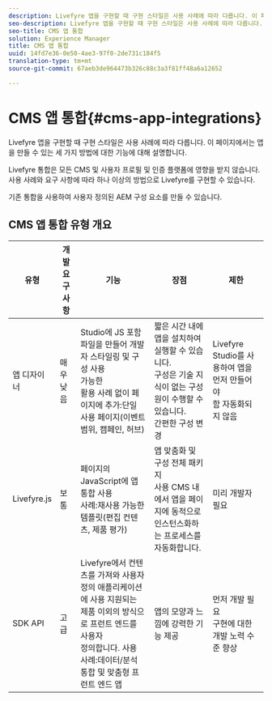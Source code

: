 ```yaml
---
description: Livefyre 앱을 구현할 때 구현 스타일은 사용 사례에 따라 다릅니다. 이 페이지에서는 앱을 만들 수 있는 세 가지 방법에 대한 기능에 대해 설명합니다.
seo-description: Livefyre 앱을 구현할 때 구현 스타일은 사용 사례에 따라 다릅니다. 이 페이지에서는 앱을 만들 수 있는 세 가지 방법에 대한 기능에 대해 설명합니다.
seo-title: CMS 앱 통합
solution: Experience Manager
title: CMS 앱 통합
uuid: 14fd7e36-0e50-4ae3-97f0-2de731c184f5
translation-type: tm+mt
source-git-commit: 67aeb3de964473b326c88c3a3f81ff48a6a12652

---
```



# CMS 앱 통합{#cms-app-integrations}

Livefyre 앱을 구현할 때 구현 스타일은 사용 사례에 따라 다릅니다. 이 페이지에서는 앱을 만들 수 있는 세 가지 방법에 대한 기능에 대해 설명합니다.

Livefyre 통합은 모든 CMS 및 사용자 프로필 및 인증 플랫폼에 영향을 받지 않습니다. 사용 사례와 요구 사항에 따라 하나 이상의 방법으로 Livefyre를 구현할 수 있습니다.

기존 통합을 사용하여 사용자 정의된 AEM 구성 요소를 만들 수 있습니다.

## CMS 앱 통합 유형 개요

| 유형 | 개발 요구 사항 | 기능 | 장점 | 제한 |
|--- |--- |--- |--- |--- |
| 앱 디자이너 | 매우 낮음 | Studio에 JS 포함 파일을 만들어 개발자 스타일링 및 구성 사용 <br>가능한 </br>활용 사례 없이 페이지에 추가:단일 사용 페이지(이벤트 범위, 캠페인, 허브) | 짧은 시간 내에 앱을 설치하여 실행할 수 있습니다. <br>구성은 기술 지식이 없는 구성원이 수행할 수 있습니다. <br>간편한 구성 변경 | Livefyre Studio를 사용하여 앱을 먼저 만들어야 <br>함 자동화되지 않음 |
| Livefyre.js | 보통 | 페이지의 JavaScript에 앱 통합 사용 <br>사례:재사용 가능한 템플릿(편집 컨텐츠, 제품 평가) | 앱 맞춤화 및 구성 전체 패키지 <br>사용 CMS 내에서 앱을 페이지에 동적으로 인스턴스화하는 프로세스를 자동화합니다. | 미리 개발자 필요 |
| SDK API | 고급 | Livefyre에서 컨텐츠를 가져와 사용자 정의 애플리케이션에 사용 지원되는 <br>제품 이외의 방식으로 프런트 엔드를 사용자 <br>정의합니다. 사용 사례:데이터/분석 통합 및 맞춤형 프런트 엔드 앱 | 앱의 모양과 느낌에 강력한 기능 제공 | 먼저 개발 필요 <br>구현에 대한 개발 노력 수준 향상 |
